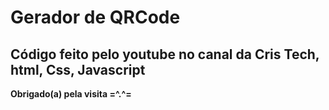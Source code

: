 <h1>Gerador de QRCode</h1>
<h2> Código feito pelo youtube no canal da Cris Tech, html, Css, Javascript </h2>
<strong>Obrigado(a) pela visita =^.^=</strong>


